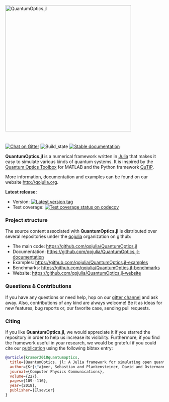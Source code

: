 <img src="https://github.com/qojulia/QuantumOptics.jl-website/blob/master/src/images/logo.png" alt="QuantumOptics.jl" width="400">

#

[![Chat on Gitter][gitter-img]][gitter-url] ![Build_state](https://github.com/qojulia/QuantumOptics.jl/workflows/CI/badge.svg) [![Stable documentation][docs-img]][docs-url]

**QuantumOptics.jl** is a numerical framework written in [Julia] that makes it easy to simulate various kinds of quantum systems. It is inspired by the [Quantum Optics Toolbox] for MATLAB and the Python framework [QuTiP].

More information, documentation and examples can be found on our website http://qojulia.org.


**Latest release:**
  * Version: [![Latest version tag][version-img]][version-url]
  * Test coverage:
        [![Test coverage status on codecov][codecov-img]][codecov-url]


### Project structure

The source content associated with **QuantumOptics.jl** is distributed over several repositories under the [qojulia] organization on github:

* The main code: https://github.com/qojulia/QuantumOptics.jl
* Documentation: https://github.com/qojulia/QuantumOptics.jl-documentation
* Examples: https://github.com/qojulia/QuantumOptics.jl-examples
* Benchmarks: https://github.com/qojulia/QuantumOptics.jl-benchmarks
* Website: https://github.com/qojulia/QuantumOptics.jl-website


### Questions & Contributions

If you have any questions or need help, hop on our [gitter channel](https://gitter.im/QuantumOptics-jl/Lobby?source=orgpage) and ask away. Also, contributions of any kind are always welcome! Be it as ideas for new features, bug reports or, our favorite case, sending pull requests.

### Citing

If you like **QuantumOptics.jl**, we would appreciate it if you starred the repository in order to help us increase its visibility. Furthermore, if you find the framework useful in your research, we would be grateful if you could cite our [publication](https://www.sciencedirect.com/science/article/pii/S0010465518300328) using the following bibtex entry:

```bib
@article{kramer2018quantumoptics,
  title={QuantumOptics. jl: A Julia framework for simulating open quantum systems},
  author={Kr{\"a}mer, Sebastian and Plankensteiner, David and Ostermann, Laurin and Ritsch, Helmut},
  journal={Computer Physics Communications},
  volume={227},
  pages={109--116},
  year={2018},
  publisher={Elsevier}
}
```

[Julia]: http://julialang.org
[qojulia]: https://github.com/qojulia
[Quantum Optics Toolbox]: http://qo.phy.auckland.ac.nz/toolbox
[QuTiP]: http://qutip.org

[codecov-url]: https://codecov.io/gh/qojulia/QuantumOptics.jl
[codecov-img]: https://codecov.io/gh/qojulia/QuantumOptics.jl/branch/master/graph/badge.svg

[gitter-url]: https://gitter.im/QuantumOptics-jl/Lobby
[gitter-img]: https://img.shields.io/gitter/room/nwjs/nw.js.svg

[docs-url]: https://docs.qojulia.org/
[docs-img]: https://img.shields.io/badge/docs-stable-blue.svg

[version-url]: https://github.com/qojulia/QuantumOptics.jl/releases
[version-img]: https://img.shields.io/github/release/qojulia/QuantumOptics.jl.svg
